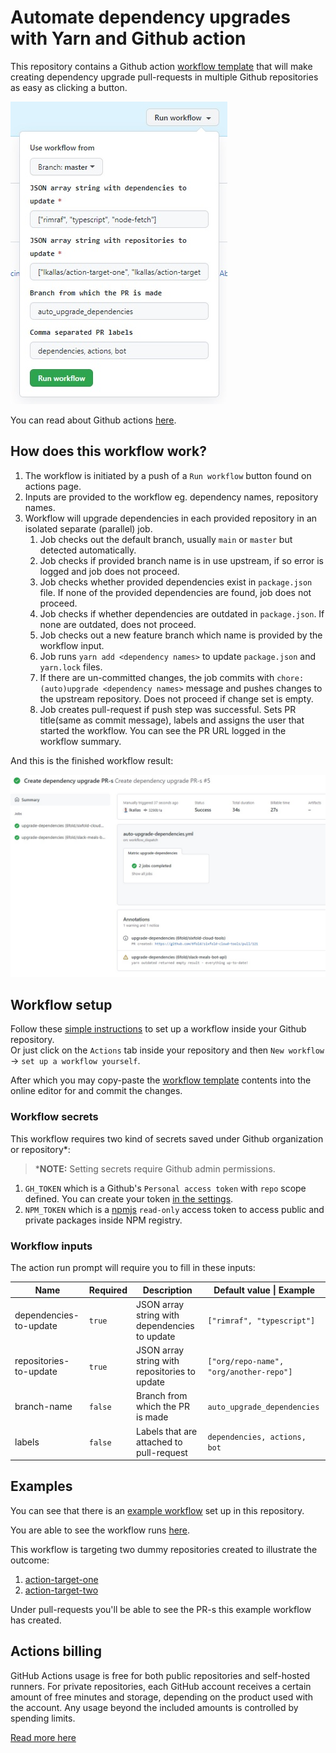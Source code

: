 # Automate dependency upgrades with Yarn and Github action

This repository contains a Github action [workflow template](./auto-upgrade-dependencies.yml) that will make creating 
dependency upgrade pull-requests in multiple Github repositories as easy as clicking a button.  

![workflow result](./images/run_workflow.jpg)  

You can read about Github actions [here](https://docs.github.com/en/actions).

## How does this workflow work?

1. The workflow is initiated by a push of a `Run workflow` button found on actions page.
2. Inputs are provided to the workflow eg. dependency names, repository names.
3. Workflow will upgrade dependencies in each provided repository in an isolated separate (parallel) job.
   1. Job checks out the default branch, usually `main` or `master` but detected automatically.
   2. Job checks if provided branch name is in use upstream, if so error is logged and job does not proceed.
   3. Job checks whether provided dependencies exist in `package.json` file. If none of the provided dependencies are found, job does not proceed.
   4. Job checks if whether dependencies are outdated in `package.json`. If none are outdated, does not proceed.
   5. Job checks out a new feature branch which name is provided by the workflow input.
   6. Job runs `yarn add <dependency names>` to update `package.json` and `yarn.lock` files.
   7. If there are un-committed changes, the job commits with `chore: (auto)upgrade <dependency names>` message and pushes changes to the upstream repository. Does not proceed if change set is empty.
   8. Job creates pull-request if push step was successful. Sets PR title(same as commit message), labels and assigns the user that started the workflow. You can see the PR URL logged in the workflow summary.  


And this is the finished workflow result:  

![workflow result](./images/result.jpg)

## Workflow setup

Follow these [simple instructions](https://docs.github.com/en/actions/quickstart) to set up a workflow inside your Github repository.  
Or just click on the `Actions` tab inside your repository and then `New workflow` -> `set up a workflow yourself`.

After which you may copy-paste the [workflow template](./auto-upgrade-dependencies.yml) contents into the online editor for  and commit the changes.

### Workflow secrets

This workflow requires two kind of secrets saved under Github organization or repository*:

> ***NOTE:** Setting secrets require Github admin permissions.

1. `GH_TOKEN` which is a Github's `Personal access token` with `repo` scope defined. You can create your token [in the settings](https://github.com/settings/tokens/new).
2. `NPM_TOKEN` which is a [npmjs](https://www.npmjs.com/) `read-only` access token to access public and private packages inside NPM registry.

### Workflow inputs

The action run prompt will require you to fill in these inputs:


| Name                   | Required | Description                                   | Default value \| Example                |
|------------------------|----------|-----------------------------------------------|-----------------------------------------|
| dependencies-to-update | `true`   | JSON array string with dependencies to update | `["rimraf", "typescript"]`              |
| repositories-to-update | `true`   | JSON array string with repositories to update | `["org/repo-name", "org/another-repo"]` |
| branch-name            | `false`  | Branch from which the PR is made              | `auto_upgrade_dependencies`             |
| labels                 | `false`  | Labels that are attached to pull-request      | `dependencies, actions, bot`            |

## Examples

You can see that there is an [example workflow](./.github/workflows/example.yml) set up in this repository.  

You are able to see the workflow runs [here](https://github.com/lkallas/auto-upgrade-dependencies-workflow/actions/workflows/example.yml).  

This workflow is targeting two dummy repositories created to illustrate the outcome:  

1. [action-target-one](https://github.com/lkallas/action-target-one)
2. [action-target-two](https://github.com/lkallas/action-target-two)  

Under pull-requests you'll be able to see the PR-s this example workflow has created.

## Actions billing

GitHub Actions usage is free for both public repositories and self-hosted runners. 
For private repositories, each GitHub account receives a certain amount of free minutes and storage, 
depending on the product used with the account. Any usage beyond the included amounts is controlled by spending limits.

[Read more here](https://docs.github.com/en/billing/managing-billing-for-github-actions/about-billing-for-github-actions)
